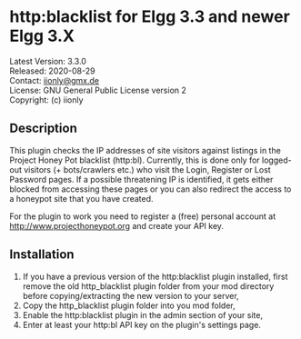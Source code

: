 http:blacklist for Elgg 3.3 and newer Elgg 3.X
==============================================

Latest Version: 3.3.0  
Released: 2020-08-29  
Contact: iionly@gmx.de  
License: GNU General Public License version 2  
Copyright: (c) iionly


Description
-----------

This plugin checks the IP addresses of site visitors against listings in the Project Honey Pot blacklist (http:bl). Currently, this is done only for logged-out visitors (+ bots/crawlers etc.) who visit the Login, Register or Lost Password pages. If a possible threatening IP is identified, it gets either blocked from accessing these pages or you can also redirect the access to a honeypot site that you have created.

For the plugin to work you need to register a (free) personal account at http://www.projecthoneypot.org and create your API key.


Installation
------------

1. If you have a previous version of the http:blacklist plugin installed, first remove the old http_blacklist plugin folder from your mod directory before copying/extracting the new version to your server,
2. Copy the http_blacklist plugin folder into you mod folder,
3. Enable the http:blacklist plugin in the admin section of your site,
4. Enter at least your http:bl API key on the plugin's settings page.
